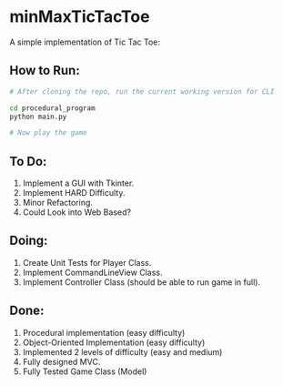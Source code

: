 # minMaxTicTacToe

A simple implementation of Tic Tac Toe:

## How to Run:

```bash
# After cloning the repo, run the current working version for CLI

cd procedural_program
python main.py

# Now play the game
```

## To Do:

1. Implement a GUI with Tkinter.
2. Implement HARD Difficulty.
3. Minor Refactoring.
4. Could Look into Web Based?

## Doing:

1. Create Unit Tests for Player Class.
2. Implement CommandLineView Class.
3. Implement Controller Class (should be able to run game in full).

## Done:

1. Procedural implementation (easy difficulty)
2. Object-Oriented Implementation (easy difficulty)
3. Implemented 2 levels of difficulty (easy and medium)
4. Fully designed MVC.
5. Fully Tested Game Class (Model)